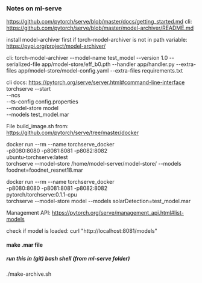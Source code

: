 ### Notes on ml-serve
https://github.com/pytorch/serve/blob/master/docs/getting_started.md
cli:  
https://github.com/pytorch/serve/blob/master/model-archiver/README.md

install model-archiver first if torch-model-archiver is not in path variable:
https://pypi.org/project/model-archiver/

cli:
torch-model-archiver --model-name test_model --version 1.0 --serialized-file app/model-store/eff_b0.pth --handler app/handler.py --extra-files app/model-store/model-config.yaml
                     --extra-files requirements.txt

cli docs: https://pytorch.org/serve/server.html#command-line-interface
torchserve --start \
           --ncs \
           --ts-config config.properties \
           --model-store model \
           --models test_model.mar

File build_image.sh from:
https://github.com/pytorch/serve/tree/master/docker

docker run --rm --name torchserve_docker \
           -p8080:8080 -p8081:8081 -p8082:8082 \
           ubuntu-torchserve:latest \
           torchserve --model-store /home/model-server/model-store/ --models foodnet=foodnet_resnet18.mar

docker run --rm --name torchserve_docker \
-p8080:8080 -p8081:8081 -p8082:8082 \
pytorch/torchserve:0.1.1-cpu \
torchserve --model-store model --models solarDetection=test_model.mar

Management API:
https://pytorch.org/serve/management_api.html#list-models

check if model is loaded:
curl "http://localhost:8081/models"

#### make .mar file
##### run this in (git) bash shell (from ml-serve folder)
./make-archive.sh